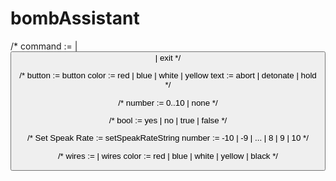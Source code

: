 # bombAssistant

/*
            command := <Set Speak Rate> | <button> | exit
*/

 /*
            button := button <color> <text>
            color := red | blue | white | yellow
            text := abort | detonate | hold
 */

/*
            number := 0..10 | none
 */

/*
            bool := yes | no | true | false
*/

/*
            Set Speak Rate := setSpeakRateString <number>
            number := -10 | -9 | ... | 8 | 9 | 10
*/

/*
            wires := <color> | wires <color>
            color := red | blue | white | yellow | black
*/